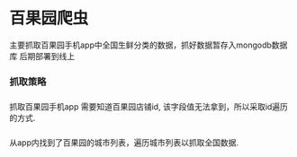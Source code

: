 # 百果园爬虫
主要抓取百果园手机app中全国生鲜分类的数据，抓好数据暂存入mongodb数据库
后期部署到线上

### 抓取策略
#####
抓取百果园手机app 需要知道百果园店铺id, 该字段值无法拿到，所以采取id遍历的方式.
#####
从app内找到了百果园的城市列表，遍历城市列表以抓取全国数据.
